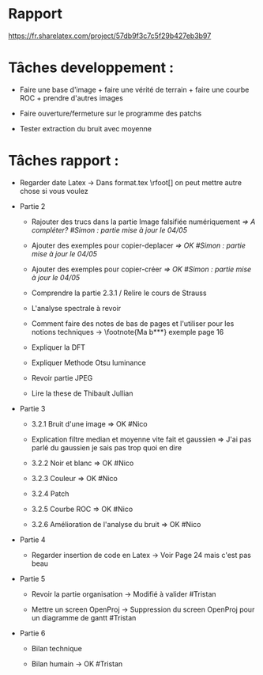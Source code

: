 
# Rapport 

https://fr.sharelatex.com/project/57db9f3c7c5f29b427eb3b97

# Tâches developpement : 

- Faire une base d'image + faire une vérité de terrain + faire une courbe ROC + prendre d'autres images

- Faire ouverture/fermeture sur le programme des patchs

- Tester extraction du bruit avec moyenne

# Tâches rapport :
- Regarder date Latex -> Dans format.tex  \rfoot[] on peut mettre autre chose si vous voulez

- Partie 2
	- Rajouter des trucs dans la partie Image falsifiée numériquement *=> A compléter? #Simon : partie mise à jour le 04/05*

	- Ajouter des exemples pour copier-deplacer *=> OK #Simon : partie mise à jour le 04/05*
	
	- Ajouter des exemples pour copier-créer *=> OK #Simon : partie mise à jour le 04/05*

	- Comprendre la partie 2.3.1 / Relire le cours de Strauss

	- L'analyse spectrale à revoir

	- Comment faire des notes de bas de pages et l'utiliser pour les notions techniques -> \footnote{Ma b***} exemple page 16

	- Expliquer la DFT

	- Expliquer Methode Otsu luminance

	- Revoir partie JPEG

	- Lire la these de Thibault Jullian


- Partie 3
	- 3.2.1 Bruit d'une image => OK #Nico 
	
	- Explication filtre median et moyenne vite fait et gaussien => J'ai pas parlé du gaussien je sais pas trop quoi en dire
	
	- 3.2.2 Noir et blanc => OK #Nico
	
	- 3.2.3 Couleur => OK #Nico
	
	- 3.2.4 Patch
	
	- 3.2.5 Courbe ROC  => OK #Nico
	
	- 3.2.6 Amélioration de l'analyse du bruit => OK #Nico
	
	
- Partie 4
	- Regarder insertion de code en Latex -> Voir Page 24 mais c'est pas beau


- Partie 5
	- Revoir la partie organisation -> Modifié à valider #Tristan
	
	- Mettre un screen OpenProj -> Suppression du screen OpenProj pour un diagramme de gantt #Tristan

- Partie 6
	- Bilan technique
	
	- Bilan humain -> OK #Tristan
